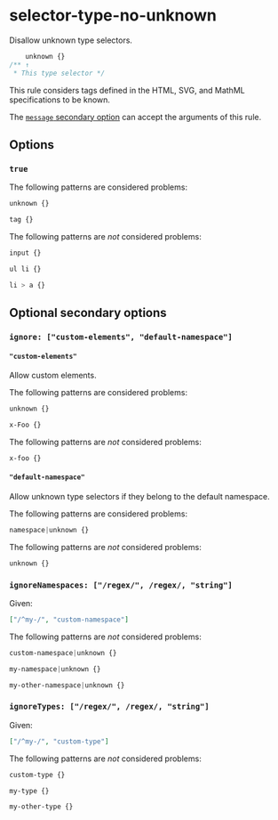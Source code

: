 # selector-type-no-unknown

Disallow unknown type selectors.

<!-- prettier-ignore -->
```css
    unknown {}
/** ↑
 * This type selector */
```

This rule considers tags defined in the HTML, SVG, and MathML specifications to be known.

The [`message` secondary option](https://github.com/stylelint/stylelint/16.17.0/docs/user-guide/configure.md#message) can accept the arguments of this rule.

## Options

### `true`

The following patterns are considered problems:

<!-- prettier-ignore -->
```css
unknown {}
```

<!-- prettier-ignore -->
```css
tag {}
```

The following patterns are _not_ considered problems:

<!-- prettier-ignore -->
```css
input {}
```

<!-- prettier-ignore -->
```css
ul li {}
```

<!-- prettier-ignore -->
```css
li > a {}
```

## Optional secondary options

### `ignore: ["custom-elements", "default-namespace"]`

#### `"custom-elements"`

Allow custom elements.

The following patterns are considered problems:

<!-- prettier-ignore -->
```css
unknown {}
```

<!-- prettier-ignore -->
```css
x-Foo {}
```

The following patterns are _not_ considered problems:

<!-- prettier-ignore -->
```css
x-foo {}
```

#### `"default-namespace"`

Allow unknown type selectors if they belong to the default namespace.

The following patterns are considered problems:

<!-- prettier-ignore -->
```css
namespace|unknown {}
```

The following patterns are _not_ considered problems:

<!-- prettier-ignore -->
```css
unknown {}
```

### `ignoreNamespaces: ["/regex/", /regex/, "string"]`

Given:

```json
["/^my-/", "custom-namespace"]
```

The following patterns are _not_ considered problems:

<!-- prettier-ignore -->
```css
custom-namespace|unknown {}
```

<!-- prettier-ignore -->
```css
my-namespace|unknown {}
```

<!-- prettier-ignore -->
```css
my-other-namespace|unknown {}
```

### `ignoreTypes: ["/regex/", /regex/, "string"]`

Given:

```json
["/^my-/", "custom-type"]
```

The following patterns are _not_ considered problems:

<!-- prettier-ignore -->
```css
custom-type {}
```

<!-- prettier-ignore -->
```css
my-type {}
```

<!-- prettier-ignore -->
```css
my-other-type {}
```
